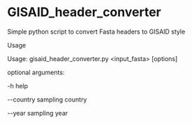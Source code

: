 # GISAID_header_converter
Simple python script to convert Fasta headers to GISAID style



Usage


Usage: gisaid_header_converter.py <input_fasta> [options]


optional arguments:

  -h                    help
  
  --country             sampling country
  
  --year                sampling year
  
